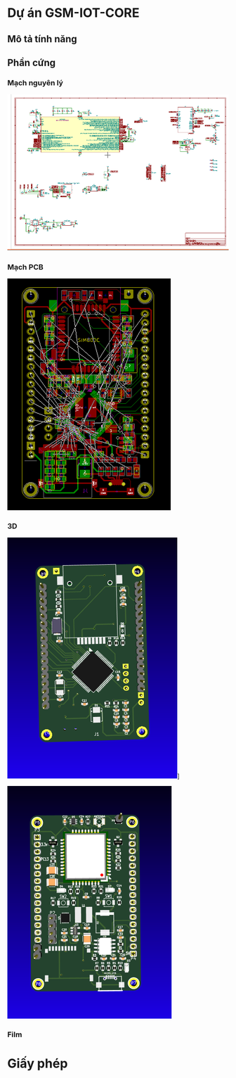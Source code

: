 ﻿# Dự án GSM-IOT-CORE

## Mô tả tính năng

## Phần cứng

### Mạch nguyên lý

[![GSM IOT CORE HW Schematic](assets/gsm-iot-core-hw-sch.png)](assets/gsm-iot-core-hw-sch.svg)

### Mạch PCB

[![GSM IOT CORE HW PCB](assets/gsm-iot-core-hw-pcb.png)](assets/gsm-iot-core-hw-pcb.svg)

### 3D

![GSM IOT CORE HW 3D - TOP PCB](assets/gsm-iot-core-hw-top-3d.png)]

![GSM IOT CORE HW 3D - BUTTON PCB](assets/gsm-iot-core-hw-button-3d.png)

### Film

# Giấy phép
